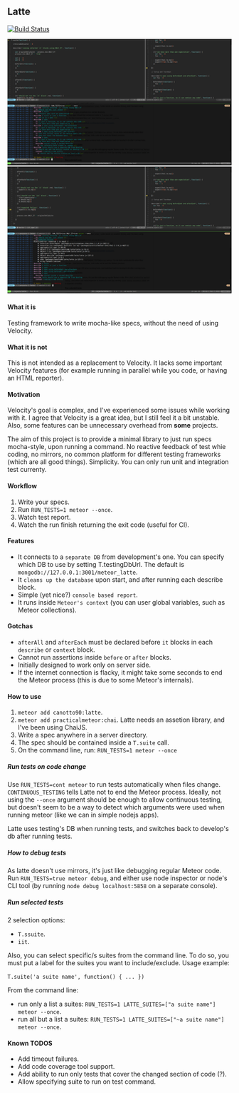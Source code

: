 ## Latte

[![Build Status](https://travis-ci.org/taromero/latte.svg?branch=master)](https://travis-ci.org/taromero/latte)

![](https://raw.githubusercontent.com/taromero/latte/master/readme_images/latte.png)
![](https://raw.githubusercontent.com/taromero/latte/master/readme_images/latte_failure_example.png)

#### What it is

Testing framework to write mocha-like specs, without the need of using Velocity.

#### What it is not

This is not intended as a replacement to Velocity. It lacks some important Velocity features (for example running in parallel while you code, or having an HTML reporter).

#### Motivation

Velocity's goal is complex, and I've experienced some issues while working with it. I agree that Velocity is a great idea, but I still feel it a bit unstable. Also, some features can be unnecessary overhead from **some** projects.

The aim of this project is to provide a minimal library to just run specs mocha-style, upon running a command. No reactive feedback of test whie coding, no mirrors, no common platform for different testing frameworks (which are all good things). Simplicity. You can only run unit and integration test currenty.

#### Workflow

1. Write your specs.
2. Run `RUN_TESTS=1 meteor --once`.
3. Watch test report.
4. Watch the run finish returning the exit code (useful for CI).

#### Features

- It connects to a `separate DB` from development's one. You can specify which DB to use by setting T.testingDbUrl. The default is `mongodb://127.0.0.1:3001/meteor_latte`.
- It `cleans up the database` upon start, and after running each describe block.
- Simple (yet nice?) `console based report`.
- It runs inside `Meteor's context` (you can user global variables, such as Meteor collections).

#### Gotchas

- `afterAll` and `afterEach` must be declared before `it` blocks in each `describe` or `context` block.
- Cannot run assertions inside `before` or `after` blocks.
- Initially designed to work only on server side.
- If the internet connection is flacky, it might take some seconds to end the Meteor process (this is due to some Meteor's internals).

#### How to use

1. `meteor add canotto90:latte`.
2. `meteor add practicalmeteor:chai`. Latte needs an assetion library, and I've been using ChaiJS.
2. Write a spec anywhere in a server directory.
3. The spec should be contained inside a `T.suite` call.
5. On the command line, run: `RUN_TESTS=1 meteor --once`

##### Run tests on code change

Use `RUN_TESTS=cont meteor` to run tests automatically when files change. `CONTINUOUS_TESTING` tells Latte not to end the Meteor process. Ideally, not using the `--once` argument should be enough to allow continuous testing, but doesn't seem to be a way to detect which arguments were used when running meteor (like we can in simple nodejs apps).

Latte uses testing's DB when running tests, and switches back to develop's db after running tests.

##### How to debug tests

As latte doesn't use mirrors, it's just like debugging regular Meteor code. Run `RUN_TESTS=true meteor debug`, and either use node inspector or node's CLI tool (by running `node debug localhost:5858` on a separate console).

##### Run selected tests

2 selection options:

- `T.ssuite`.
- `iit`.

Also, you can select specific/s suites from the command line. To do so, you must put a label for the suites you want to include/exclude. Usage example:

```
T.suite('a suite name', function() { ... })
```

From the command line:

  * run only a list a suites: `RUN_TESTS=1 LATTE_SUITES=["a suite name"] meteor --once`.
  * run all but a list a suites: `RUN_TESTS=1 LATTE_SUITES=["~a suite name"] meteor --once`.

#### Known TODOS

- Add timeout failures.
- Add code coverage tool support.
- Add ability to run only tests that cover the changed section of code (?).
- Allow specifying suite to run on test command.
